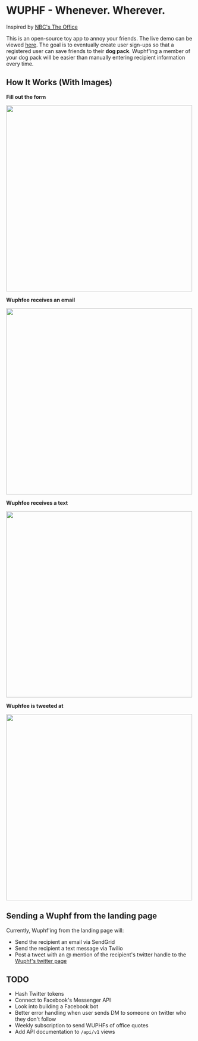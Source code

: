 # WUPHF - Whenever. Wherever.

Inspired by [NBC's The Office](http://www.nbc.com/the-office)

This is an open-source toy app to annoy your friends. The live demo can be viewed [here](http://www.wuphf.io/). The goal is to eventually create user sign-ups so that a registered user can save friends to their **dog pack**. Wuphf'ing a member of your dog pack will be easier than manually entering recipient information every time.

## How It Works (With Images)

__Fill out the form__

<img src="https://cloud.githubusercontent.com/assets/8096483/24992866/72c70b66-1fd8-11e7-82df-8848606133e5.png" width="500px">

__Wuphfee receives an email__

<img src="https://cloud.githubusercontent.com/assets/8096483/24992865/72c589c6-1fd8-11e7-8388-1a8fc452f781.png" width="500px">

__Wuphfee receives a text__

<img src="https://cloud.githubusercontent.com/assets/8096483/24992895/97c09248-1fd8-11e7-8528-8186805a1f65.png" width="500px">

__Wuphfee is tweeted at__

<img src="https://cloud.githubusercontent.com/assets/8096483/24992864/72b7d1c8-1fd8-11e7-8f52-2404073fbf7e.png" width="500px">

## Sending a Wuphf from the landing page

Currently, Wuphf'ing from the landing page will:

* Send the recipient an email via SendGrid
* Send the recipient a text message via Twilio
* Post a tweet with an @ mention of the recipient's twitter handle to the [Wuphf's twitter page](https://twitter.com/wuphfwuphf)

## TODO

* Hash Twitter tokens
* Connect to Facebook's Messenger API
* Look into building a Facebook bot
* Better error handling when user sends DM to someone on twitter who they don't follow
* Weekly subscription to send WUPHFs of office quotes
* Add API documentation to `/api/v1` views
